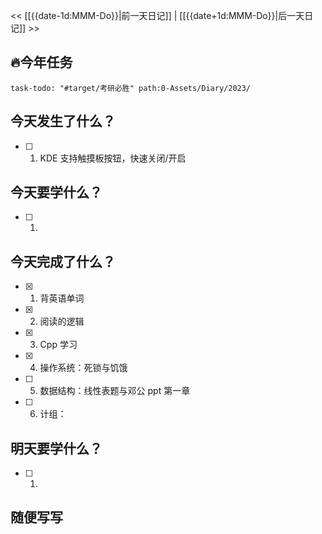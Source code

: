 << [[{{date-1d:MMM-Do}}|前一天日记]] | [[{{date+1d:MMM-Do}}|后一天日记]] >>

## 🔥今年任务
```query
task-todo: "#target/考研必胜" path:0-Assets/Diary/2023/
```

## 今天发生了什么？
- [ ] 1. KDE 支持触摸板按钮，快速关闭/开启

## 今天要学什么？
- [ ] 1.

## 今天完成了什么？
- [x] 1. 背英语单词
- [x] 2. 阅读的逻辑
- [x] 3. Cpp 学习
- [x] 4. 操作系统：死锁与饥饿
- [ ] 5. 数据结构：线性表题与邓公 ppt 第一章
- [ ] 6. 计组：

## 明天要学什么？
- [ ] 1.

## 随便写写